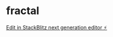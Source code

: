 # fractal

[Edit in StackBlitz next generation editor ⚡️](https://stackblitz.com/~/github.com/hagopjay/fractal)